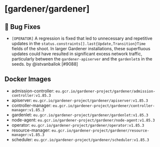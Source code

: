 # [gardener/gardener]

## 🐛 Bug Fixes

- `[OPERATOR]` A regression is fixed that led to unnecessary and repetitive updates in the `status.constraints[].last{Update,Transition}Time` fields of the shoot. In larger Gardener installations, these superfluous updates could have resulted in significant excess network traffic, particularly between the `gardener-apiserver` and the `gardenlet`s in the seeds. by @istvanballok [#9088]

## Docker Images
- admission-controller: `eu.gcr.io/gardener-project/gardener/admission-controller:v1.85.3`
- apiserver: `eu.gcr.io/gardener-project/gardener/apiserver:v1.85.3`
- controller-manager: `eu.gcr.io/gardener-project/gardener/controller-manager:v1.85.3`
- gardenlet: `eu.gcr.io/gardener-project/gardener/gardenlet:v1.85.3`
- node-agent: `eu.gcr.io/gardener-project/gardener/node-agent:v1.85.3`
- operator: `eu.gcr.io/gardener-project/gardener/operator:v1.85.3`
- resource-manager: `eu.gcr.io/gardener-project/gardener/resource-manager:v1.85.3`
- scheduler: `eu.gcr.io/gardener-project/gardener/scheduler:v1.85.3`
